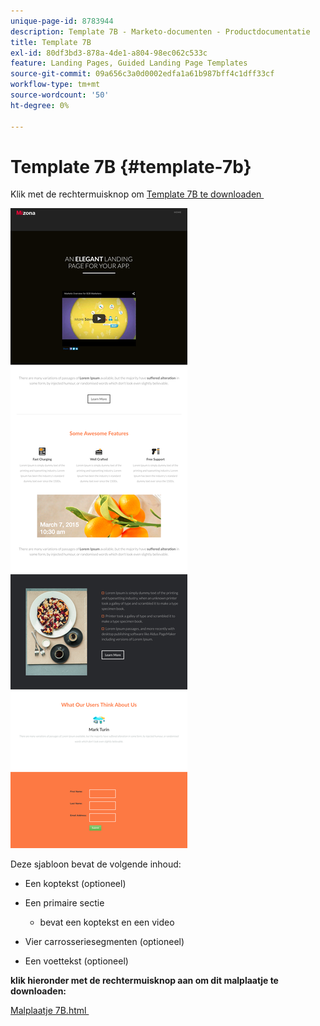 ```yaml
---
unique-page-id: 8783944
description: Template 7B - Marketo-documenten - Productdocumentatie
title: Template 7B
exl-id: 80df3bd3-878a-4de1-a804-98ec062c533c
feature: Landing Pages, Guided Landing Page Templates
source-git-commit: 09a656c3a0d0002edfa1a61b987bff4c1dff33cf
workflow-type: tm+mt
source-wordcount: '50'
ht-degree: 0%

---
```


# Template 7B {#template-7b}

Klik met de rechtermuisknop om [&#x200B; Template 7B te downloaden &#x200B;](https://experienceleague.adobe.com/landing/marketo/lp-templates/template-7b.html?lang=nl-NL)

![](assets/image2015-7-29-15-3a13-3a3.png)

Deze sjabloon bevat de volgende inhoud:

* Een koptekst (optioneel)
* Een primaire sectie

   * bevat een koptekst en een video

* Vier carrosseriesegmenten (optioneel)
* Een voettekst (optioneel)

**klik hieronder met de rechtermuisknop aan om dit malplaatje te downloaden:**

[&#x200B; Malplaatje 7B.html &#x200B;](https://experienceleague.adobe.com/landing/marketo/lp-templates/template-7b.html?lang=nl-NL)
